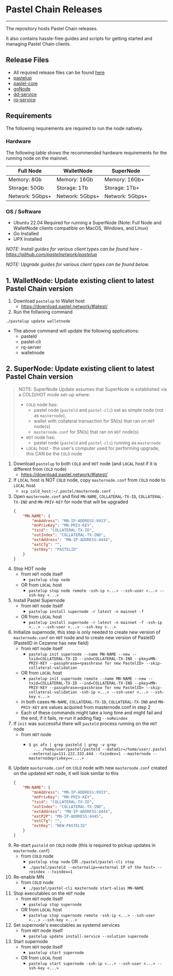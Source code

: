 # Pastel Chain Releases

---

The repository hosts Pastel Chain releases.

It also contains hassle-free guides and scripts for getting started and managing Pastel Chain clients.

## Release Files

* All required release files can be found [here](https://download.pastel.network/#latest-release/)
* [pastelup](https://github.com/pastelnetwork/pastelup/releases)
* [paslel-core](https://github.com/pastelnetwork/pastel/releases)
* [goNode](https://github.com/pastelnetwork/gonode/releases)
* [dd-service](https://github.com/pastelnetwork/dd-service/releases)
* [rq-service](https://github.com/pastelnetwork/rqservice/releases)

## Requirements

The following requirements are required to run the node natively.

### Hardware 

The following table shows the recommended hardware requirements for the running node on the mainnet.

| Full Node | WalletNode | SuperNode | 
| ----------- | ----------- | ----------- |
| Memory: 8Gb | Memory: 16Gb | Memory: 16Gb+ | 
| Storage: 50Gb | Storage: 1Tb | Storage: 1Tb+ | 
| Network: 5Gbps+	| Network: 5Gbps+ | Network: 5Gbps+ |

### OS / Software 
* Ubuntu 22.04 Required for running a SuperNode (Note: Full Node and WalletNode clients compatible on MacOS, Windows, and Linux)
* Go Installed
* UPX Installed

_NOTE: Install guides for various client types can be found here - https://github.com/pastelnetwork/pastelup_

_NOTE: Upgrade guides for various client types can be found below._

## 1. WalletNode: Update existing client to latest Pastel Chain version

1. Download `pastelup` to Wallet host
   * https://download.pastel.network/#latest/
2. Run the follwoing command
```shell
./pastelup update walletnode
```
  * The above command will update the following applications:
    * pasteld
    * pastel-cli
    * rq-server
    * walletnode
 
## 2. SuperNode: Update existing client to latest Pastel Chain version

> NOTE: SuperNode Update assumes that SuperNode is established via a COLD/HOT mode set-up where:
>   * `COLD` node has:
>     * pastel node (`pasteld` and `pastel-cli`) set as simple node (not as `masternode`),
>     * wallet with collateral transaction for SN(s) that ran on `HOT` node(s) 
>     * `masternode.conf` for SN(s) that ran on `HOT` node(s)
>   * `HOT` node has:
>     * pastel node (`pasteld` and `pastel-cli`) running as `masternode`
>   * `LOCAL` host - the user's computer used for performing upgrade, this CAN be the `COLD` node  

1. Download `pastelup` to both `COLD` and `HOT` node (and `LOCAL` host if it is different from `COLD` node)
   * https://download.pastel.network/#latest/
2. If `LOCAL` host is NOT `COLD` node, copy `masternode.conf` from `COLD` node to `LOCAL` host
   * `scp cold_host:~/.pastel/masternode.conf .`
3. Open `masternode.conf` and find `MN-NAME`, `COLLATERAL-TX-ID`, `COLLATERAL-TX-IND` and `MN-PRIV-KEY` for node that will be upgraded
    ```json
    {
        "MN-NAME": {
            "mnAddress": "MN-IP-ADDRESS:9933",
            "mnPrivKey": "MN-PRIV-KEY",
            "txid": "COLLATERAL-TX-ID",
            "outIndex": "COLLATERAL-TX-IND",
            "extAddress": "MN-IP-ADDRESS:4444",
            "extCfg": "",
            "extKey": "PASTELID"
        }
    }     
    ```
4. Stop HOT node
   * from `HOT` node itself
     * `pastelup stop node`
   * OR from `LOCAL` host
     * `pastelup stop node remote -ssh-ip <...> --ssh-user <...> --ssh-key <...>`
5. Install Pastel Supernode 
   * from `HOT` node itself
     * `pastelup install supernode -r latest -n mainnet -f`
   * OR from `LOCAL` host
     * `pastelup install supernode -r latest -n mainnet -f -ssh-ip <...> --ssh-user <...> --ssh-key <...>`
6. Initialize supernode, this step is only needed to create new version of `masternode.conf` on `HOT` node and to create new version of PastelID (PastelID in Cezanne has new field) 
   * from `HOT` node itself
     * `pastelup init supernode --name MN-NAME --new --txid=COLLATERAL-TX-ID --ind=COLLATERAL-TX-IND --pkey=MN-PRIV-KEY --passphrase=<passhrase for new PastelID> --skip-collateral-validation`
   * OR from `LOCAL` host
     * `pastelup init supernode remote --name MN-NAME --new --txid=COLLATERAL-TX-ID --ind=COLLATERAL-TX-IND --pkey=MN-PRIV-KEY --passphrase=<passhrase for new PastelID> --skip-collateral-validation -ssh-ip <...> --ssh-user <...> --ssh-key <...>`
   * in both cases `MN-NAME`, `COLLATERAL-TX-ID`, `COLLATERAL-TX-IND` and `MN-PRIV-KEY` are values acquired from masternode.conf in step 2
   * Each of these commands might take a long time and might fail and the end, if it fails, re-run it adding flag `--noReindex`
7. If `init` was successful there will `pasteld` process running on the `HOT` node
   * from `HOT` node
     * ```shell
       $ ps afx | grep pasteld | grep -v grep
         ... /home/user/pastel/pasteld --datadir=/home/user/.pastel --externalip=111.222.333.444 --txindex=1 --masternode --masternodeprivkey=<....>
       ```
8. Update `masternode.conf` on `COLD` node with new `masternode.conf` created on the updated `HOT` node, it will look similar to this
    ```json
    {
        "MN-NAME": {
            "mnAddress": "MN-IP-ADDRESS:9933",
            "mnPrivKey": "MN-PRIV-KEY",
            "txid": "COLLATERAL-TX-ID",
            "outIndex": "COLLATERAL-TX-IND",
            "extAddress": "MN-IP-ADDRESS:4444",
            "extP2P": "MN-IP-ADDRESS:4445",
            "extCfg": "",
            "extKey": "NEW-PASTELID"
        }
    }     
    ```
9. Re-start `pasteld` on `COLD` node (this is required to pickup updates in `masternode.conf`)
   * from `COLD` node
     * `pastelup stop node` OR `./pastel/pastel-cli stop`
     * `./pastel/pasteld --externalip=<external IP of the host> --reindex --txindex=1`
10. Re-enable MN
    * from `COLD` node
         * `./pastel/pastel-cli masternode start-alias MN-NAME`
11. Stop executables on the `HOT` node
    * from `HOT` node itself
      * `pastelup stop supernode`
    * OR from `LOCAL` host
      * `pastelup stop supernode remote -ssh-ip <...> --ssh-user <...> --ssh-key <...>`
12. Set supernode's executables as systemd services
    * from `HOT` node itself
      * `pastelup update install-service --solution supernode`
13. Start supernode
    * from `HOT` node itself
      * `pastelup start supernode`
    * OR from `LOCAL` host
      * `pastelup start supernode -ssh-ip <...> --ssh-user <...> --ssh-key <...>`

